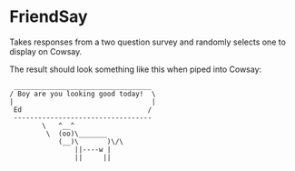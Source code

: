 # FriendSay

Takes responses from a two question survey and randomly selects one to display on Cowsay.

The result should look something like this when piped into Cowsay:
```
 __________________________________
/ Boy are you looking good today!  \
|                                  |
 Ed                               /
 ----------------------------------
        \   ^__^
         \  (oo)\_______
            (__)\       )\/\
                ||----w |
                ||     ||
```
